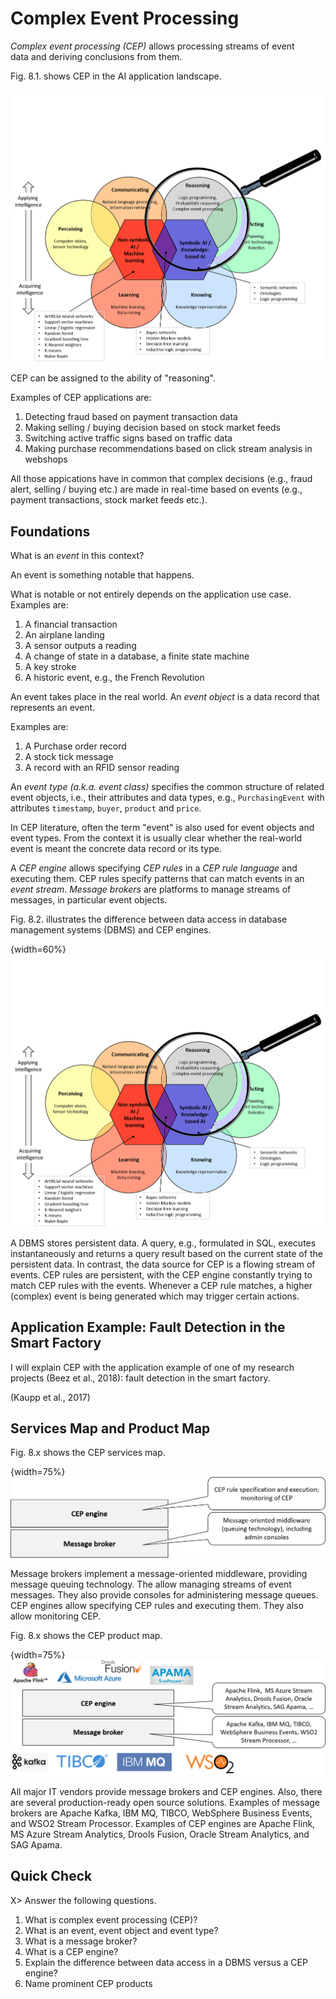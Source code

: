 
# Complex Event Processing

*Complex event processing (CEP)* allows processing streams of event data and deriving conclusions from them.

Fig. 8.1. shows CEP in the AI application landscape.

![Fig. 8.1: CEP in the AI landscape](images/AI_landscape-CEP.png)

CEP can be assigned to the ability of "reasoning". 


Examples of CEP applications are:

1. Detecting fraud based on payment transaction data
2. Making selling / buying decision based on stock market feeds
1. Switching active traffic signs based on traffic data
1. Making purchase recommendations based on click stream analysis in webshops

All those appications have in common that complex decisions (e.g., fraud alert, selling / buying etc.) are made in real-time based on events (e.g., payment transactions, stock market feeds etc.). 


## Foundations

What is an *event* in this context?

An event is something notable that happens.

What is notable or not entirely depends on the application use case. 
Examples are:

1. A financial transaction
1. An airplane landing
1. A sensor outputs a reading
1. A change of state in a database, a finite state machine
1. A key stroke
1. A historic event, e.g., the French Revolution

An event takes place in the real world.
An *event object* is a data record that represents an event.

Examples are:

1. A Purchase order record
1. A stock tick message
1. A record with an RFID sensor reading


An *event type (a.k.a. event class)* specifies the common structure of related event objects, i.e., their attributes and data types, e.g., `PurchasingEvent` with attributes `timestamp`, `buyer`, `product` and `price`.

In CEP literature, often the term "event" is also used for event objects and event types. From the context it is usually clear whether the real-world event is meant the concrete data record or its type.

A *CEP engine* allows specifying *CEP rules* in a *CEP rule language* and executing them. CEP rules specify patterns that can match events in an *event stream*. *Message brokers* are platforms to manage streams of messages, in particular event objects. 



Fig. 8.2. illustrates the difference between data access in database management systems (DBMS) and CEP engines.

{width=60%}
![Fig. 8.1: Data access in (a) DBMS versus (b) CEP engine](images/AI_landscape-CEP.png)


A DBMS stores persistent data. A query, e.g., formulated in SQL, executes instantaneously and returns a query result based on the current state of the persistent data.
In contrast, the data source for CEP is a flowing stream of events. CEP rules are persistent, with the CEP engine constantly trying to match CEP rules with the events. Whenever a CEP rule matches, a higher (complex) event is being generated which may trigger certain actions. 




## Application Example: Fault Detection in the Smart Factory

I will explain CEP with the application example of one of my research projects (Beez et al., 2018): fault detection in the smart factory. 







(Kaupp et al., 2017)









## Services Map and Product Map

Fig. 8.x shows the CEP services map. 

{width=75%}
![Fig. 8.x: CEP Services Map](images/CEP_SM.png)


Message brokers implement a message-oriented middleware, providing message queuing technology. The allow managing streams of event messages. They also provide consoles for administering message queues. 
CEP engines allow specifying CEP rules and executing them. They also allow monitoring CEP.  



Fig. 8.x shows the CEP product map. 


{width=75%}
![Fig. 8.x: CEP Product Map](images/CEP_PM.png)

All major IT vendors provide message brokers and CEP engines. Also, there are several production-ready open source solutions. 
Examples of message brokers are Apache Kafka, IBM MQ, TIBCO, WebSphere Business Events, and WSO2 Stream Processor.
Examples of CEP engines are Apache Flink,  MS Azure Stream Analytics, Drools Fusion, Oracle Stream Analytics, and SAG Apama.




## Quick Check

X> Answer the following questions.

1. What is complex event processing (CEP)?
1. What is an event, event object and event type?
2. What is a message broker?
2. What is a CEP engine? 
1. Explain the difference between data access in a DBMS versus a CEP engine?
1. Name prominent CEP products

